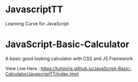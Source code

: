 # JavascriptTT
 Learning Curve for JavaScript

# JavaScript-Basic-Calculator
A basic good looking calculator with CSS and JS Framework

View Live Here : https://tuhiniris.github.io/JavaScript-Basic-Calculator/JavascriptTT/index.html
